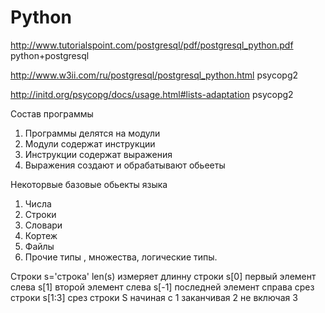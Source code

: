 # Python
http://www.tutorialspoint.com/postgresql/pdf/postgresql_python.pdf python+postgresql

http://www.w3ii.com/ru/postgresql/postgresql_python.html psycopg2

http://initd.org/psycopg/docs/usage.html#lists-adaptation psycopg2


Состав программы 
1) Программы делятся на модули
2) Модули содержат инструкции
3) Инструкции содержат выражения
4) Выражения создают и обрабатывают обьееты


Некоторвые базовые обьекты языка
1) Числа
2) Строки
3) Словари
4) Кортеж
5) Файлы
7) Прочие типы , множества, логические типы.


Строки
s='строка'
len(s) измеряет длинну строки
s[0] первый элемент слева
s[1] второй элемент слева
s[-1] последней элемент справа
срез строки
s[1:3] срез строки S начиная с 1 заканчивая 2 не включая 3
